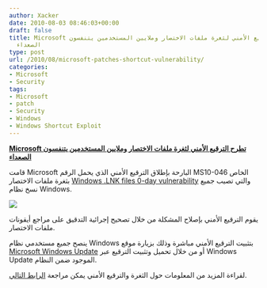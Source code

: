 ```yaml
---
author: Xacker
date: 2010-08-03 08:46:03+00:00
draft: false
title: Microsoft تطرح الترقيع الأمني لثغرة ملفات الاختصار وملايين المستخدمين يتنفسون
  الصعداء
type: post
url: /2010/08/microsoft-patches-shortcut-vulnerability/
categories:
- Microsoft
- Security
tags:
- Microsoft
- patch
- Security
- Windows
- Windows Shortcut Exploit
---
```


**[Microsoft تطرح الترقيع الأمني لثغرة ملفات الاختصار وملايين المستخدمين يتنفسون الصعداء](https://www.it-scoop.com/2010/08/microsoft-patches-shortcut-vulnerability/)**







قامت Microsoft البارحة بإطلاق الترقيع الأمني الذي يحمل الرقم MS10-046 الخاص بثغرة ملفات الاختصار [Windows .LNK files 0-day vulnerability](https://www.it-scoop.com/2010/07/microsoft-temporary-fix-it-windows-shortcut-zero-day-attacks/) والتي تصيب جميع نسخ نظام Windows.




[![](https://www.it-scoop.com/wp-content/uploads/2009/11/microsoft-patch.jpg)
](https://www.it-scoop.com/2010/08/microsoft-patches-shortcut-vulnerability/)


يقوم الترقيع الأمني بإصلاح المشكلة من خلال تصحيح إجرائية التدقيق على مراجع أيقونات ملفات الاختصار.

ينصح جميع مستخدمي نظام Windows بتثبيت الترقيع الأمني مباشرة وذلك بزيارة موقع [Microsoft Windows Update](http://windowsupdate.microsoft.com/) أو من خلال تحميل وتثبيت الترقيع عبر Windows Update الموجود ضمن النظام.

لقراءة المزيد من المعلومات حول الثغرة والترقيع الأمني يمكن مراجعة [الرابط التالي](http://www.microsoft.com/technet/security/bulletin/MS10-046.mspx).
